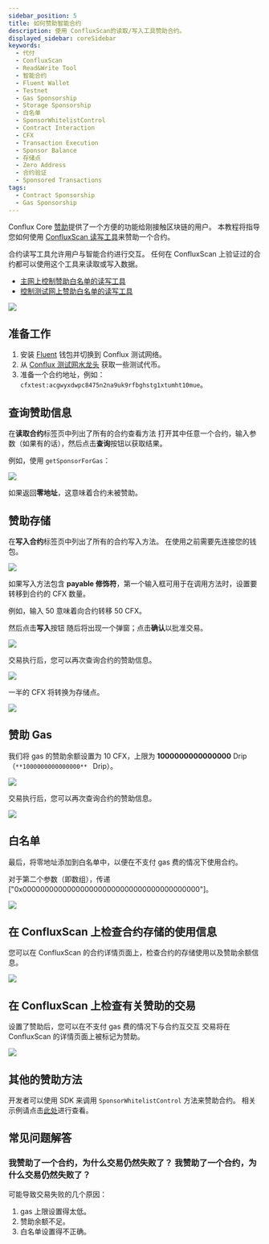```yaml
---
sidebar_position: 5
title: 如何赞助智能合约
description: 使用 ConfluxScan的读取/写入工具赞助合约。
displayed_sidebar: coreSidebar
keywords:
  - 代付
  - ConfluxScan
  - Read&Write Tool
  - 智能合约
  - Fluent Wallet
  - Testnet
  - Gas Sponsorship
  - Storage Sponsorship
  - 白名单
  - SponsorWhitelistControl
  - Contract Interaction
  - CFX
  - Transaction Execution
  - Sponsor Balance
  - 存储点
  - Zero Address
  - 合约验证
  - Sponsored Transactions
tags:
  - Contract Sponsorship
  - Gas Sponsorship
---
```


Conflux Core [赞助](../core-space-basics/sponsor-mechanism.md)提供了一个方便的功能给刚接触区块链的用户。 本教程将指导您如何使用 [ConfluxScan 读写工具](https://www.confluxscan.io/address/cfx:aaejuaaaaaaaaaaaaaaaaaaaaaaaaaaaaegg2r16ar?tab=contract-viewer)来赞助一个合约。

合约读写工具允许用户与智能合约进行交互。 任何在 ConfluxScan 上验证过的合约都可以使用这个工具来读取或写入数据。

- [主网上控制赞助白名单的读写工具](https://www.confluxscan.io/address/cfx:aaejuaaaaaaaaaaaaaaaaaaaaaaaaaaaaegg2r16ar?tab=contract-viewer)
- [控制测试网上赞助白名单的读写工具](https://testnet.confluxscan.io/address/cfxtest:aaejuaaaaaaaaaaaaaaaaaaaaaaaaaaaaeprn7v0eh?tab=contract-viewer)

![](./imgs/sponsor/sponsor-read-methods.png)

## 准备工作

1. 安装 [Fluent](https://fluentwallet.com/) 钱包并切换到 Conflux 测试网络。
2. 从 [Conflux 测试网水龙头](https://faucet.confluxnetwork.org/) 获取一些测试代币。
3. 准备一个合约地址，例如：`cfxtest:acgwyxdwpc8475n2na9uk9rfbghstg1xtumht10mue`。

## 查询赞助信息

在**读取合约**标签页中列出了所有的合约查看方法 打开其中任意一个合约，输入参数（如果有的话），然后点击**查询**按钮以获取结果。

例如，使用 `getSponsorForGas`：

![](./imgs/sponsor/query-gas-sponsor.png)

如果返回**零地址**，这意味着合约未被赞助。

## 赞助存储

在**写入合约**标签页中列出了所有的合约写入方法。 在使用之前需要先连接您的钱包。

![](./imgs/sponsor/set-collateral-sponsor.png)

如果写入方法包含 **payable 修饰符**，第一个输入框可用于在调用方法时，设置要转移到合约的 CFX 数量。

例如，输入 50 意味着向合约转移 50 CFX。

然后点击**写入**按钮 随后将出现一个弹窗；点击**确认**以批准交易。

![](./imgs/sponsor/set-collateral-sponsor-popup.png)

交易执行后，您可以再次查询合约的赞助信息。

![](./imgs/sponsor/query-sponsor-storage-balance.png)

一半的 CFX 将转换为存储点。

![](./imgs/sponsor/query-storage-points.png)

## 赞助 Gas

我们将 gas 的赞助余额设置为 10 CFX，上限为 **1000000000000000** Drip（`**1000000000000000** ` Drip）。

![](./imgs/sponsor/set-gas-sponsor.png)

交易执行后，您可以再次查询合约的赞助信息。

![](./imgs/sponsor/query-sponsor-gas-balance.png)

## 白名单

最后，将零地址添加到白名单中，以便在不支付 gas 费的情况下使用合约。

对于第二个参数（即数组），传递 ["0x0000000000000000000000000000000000000000"]。

![](./imgs/sponsor/add-zero-address-whitelist.png)

## 在 ConfluxScan 上检查合约存储的使用信息

您可以在 ConfluxScan 的合约详情页面上，检查合约的存储使用以及赞助余额信息。

![](./imgs/sponsor/contract-detail-page.jpg)

## 在 ConfluxScan 上检查有关赞助的交易

设置了赞助后，您可以在不支付 gas 费的情况下与合约互交互 交易将在 ConfluxScan 的详情页面上被标记为赞助。

![](./imgs/sponsor/tx-is-sponsored.jpg)

## 其他的赞助方法

开发者可以使用 SDK 来调用 `SponsorWhitelistControl` 方法来赞助合约。 相关示例请点击[此处](../core-space-basics/internal-contracts/sponsor-whitelist-control.md#how-to-sponsor-a-contract)进行查看。

## 常见问题解答

### 我赞助了一个合约，为什么交易仍然失败了？ 我赞助了一个合约，为什么交易仍然失败了？

可能导致交易失败的几个原因：

1. gas 上限设置得太低。
2. 赞助余额不足。
3. 白名单设置得不正确。
